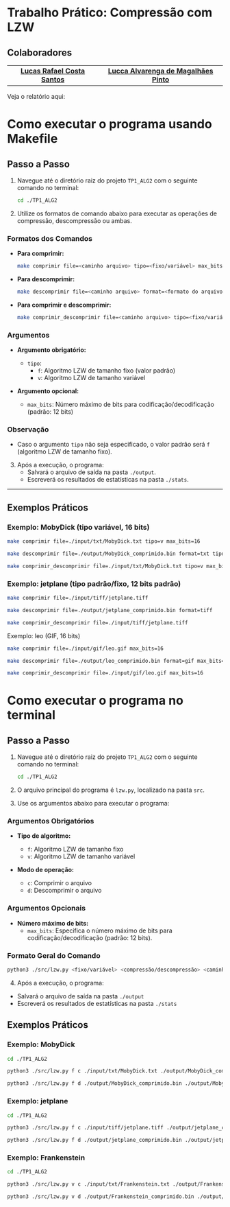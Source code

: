 # Trabalho Prático: Compressão com LZW

## Colaboradores

<table>
  <tr>
    <td align="center">
      <a href="#">
        <sub>
          <b><a href="https://github.com/LrcSantos">Lucas Rafael Costa Santos</a></b>
        </sub>
      </a>
    </td>
     <td align="center">
      <a href="#">
        <sub>
          <b><a href="https://github.com/luccaamp">Lucca Alvarenga de Magalhães Pinto</a></b>
        </sub>
      </a>
    </td>
  </tr>
</table>



Veja o relatório aqui:


# Como executar o programa usando Makefile

## Passo a Passo

1. Navegue até o diretório raiz do projeto `TP1_ALG2` com o seguinte comando no terminal:

    ```bash
    cd ./TP1_ALG2
    ```

2. Utilize os formatos de comando abaixo para executar as operações de compressão, descompressão ou ambas.

### Formatos dos Comandos

- **Para comprimir:**
    ```bash
    make comprimir file=<caminho arquivo> tipo=<fixo/variável> max_bits=[bits]
    ```

- **Para descomprimir:**
    ```bash
    make descomprimir file=<caminho arquivo> format=<formato do arquivo> tipo=<fixo/variável> max_bits=[bits]
    ```

- **Para comprimir e descomprimir:**
    ```bash
    make comprimir_descomprimir file=<caminho arquivo> tipo=<fixo/variável> max_bits=[bits]
    ```

### Argumentos

- **Argumento obrigatório:**
  - `tipo`:
    - `f`: Algoritmo LZW de tamanho fixo (valor padrão)
    - `v`: Algoritmo LZW de tamanho variável

- **Argumento opcional:**
  - `max_bits`: Número máximo de bits para codificação/decodificação (padrão: 12 bits)

### Observação
- Caso o argumento `tipo` não seja especificado, o valor padrão será `f` (algoritmo LZW de tamanho fixo).

3. Após a execução, o programa:
   - Salvará o arquivo de saída na pasta `./output`.
   - Escreverá os resultados de estatísticas na pasta `./stats`.

---

## Exemplos Práticos

### Exemplo: MobyDick (tipo variável, 16 bits)
```bash
make comprimir file=./input/txt/MobyDick.txt tipo=v max_bits=16
```
```bash
make descomprimir file=./output/MobyDick_comprimido.bin format=txt tipo=v max_bits=16
```
```bash
make comprimir_descomprimir file=./input/txt/MobyDick.txt tipo=v max_bits=16
```

 ### Exemplo: jetplane (tipo padrão/fixo, 12 bits padrão)
 
 ```bash
make comprimir file=./input/tiff/jetplane.tiff
```
```bash
make descomprimir file=./output/jetplane_comprimido.bin format=tiff
```
```bash
make comprimir_descomprimir file=./input/tiff/jetplane.tiff
```

Exemplo: leo (GIF, 16 bits)

 ```bash
make comprimir file=./input/gif/leo.gif max_bits=16
```
```bash
make descomprimir file=./output/leo_comprimido.bin format=gif max_bits=16
```
```bash
make comprimir_descomprimir file=./input/gif/leo.gif max_bits=16
```

# Como executar o programa no terminal

## Passo a Passo

1. Navegue até o diretório raiz do projeto `TP1_ALG2` com o seguinte comando no terminal:

    ```bash
    cd ./TP1_ALG2
    ```

2. O arquivo principal do programa é `lzw.py`, localizado na pasta `src`.

3. Use os argumentos abaixo para executar o programa:

### Argumentos Obrigatórios

- **Tipo de algoritmo:**
  - `f`: Algoritmo LZW de tamanho fixo
  - `v`: Algoritmo LZW de tamanho variável

- **Modo de operação:**
  - `c`: Comprimir o arquivo
  - `d`: Descomprimir o arquivo

### Argumentos Opcionais

- **Número máximo de bits:**
  - `max_bits`: Especifica o número máximo de bits para codificação/decodificação (padrão: 12 bits).

### Formato Geral do Comando

```bash
python3 ./src/lzw.py <fixo/variável> <compressão/descompressão> <caminho arquivo para comprimir> <caminho do arquivo de saída> [max_bits]
```

4. Após a execução, o programa:
  - Salvará o arquivo de saída na pasta `./output`
  - Escreverá os resultados de estatísticas na pasta `./stats `

##  Exemplos Práticos

 ### Exemplo: MobyDick
 
 ```bash
cd ./TP1_ALG2
```
 ```bash
python3 ./src/lzw.py f c ./input/txt/MobyDick.txt ./output/MobyDick_comprimido.bin 16
```
 ```bash
python3 ./src/lzw.py f d ./output/MobyDick_comprimido.bin ./output/MobyDick_descomprimido.txt 16
```

### Exemplo: jetplane

 ```bash
cd ./TP1_ALG2
```
 ```bash
python3 ./src/lzw.py f c ./input/tiff/jetplane.tiff ./output/jetplane_comprimido.bin
```
 ```bash
 python3 ./src/lzw.py f d ./output/jetplane_comprimido.bin ./output/jetplane_descomprimido.tiff
```

### Exemplo: Frankenstein
 ```bash
cd ./TP1_ALG2
```
 ```bash
python3 ./src/lzw.py v c ./input/txt/Frankenstein.txt ./output/Frankenstein_comprimido.bin
```
 ```bash
python3 ./src/lzw.py v d ./output/Frankenstein_comprimido.bin ./output/Frankenstein_descomprimido.txt
```
